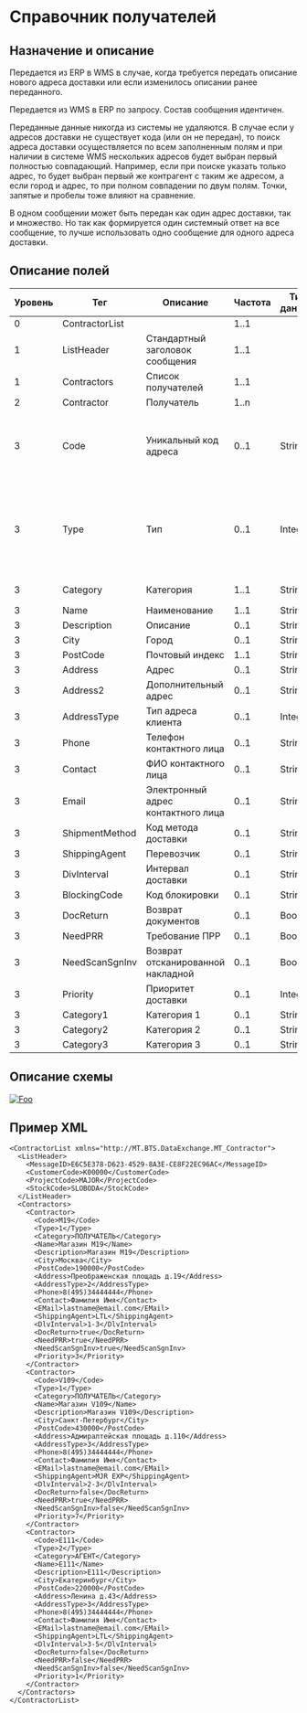 # Справочник получателей

## Назначение и описание
Передается из ERP в WMS в случае, когда требуется передать описание нового адреса доставки или если изменилось описании ранее переданного.

Передается из WMS в ERP по запросу. Состав сообщения идентичен.

Переданные данные никогда из системы не удаляются. В случае если у адресов доставки не существует кода (или он не передан), то поиск адреса доставки осуществляется по всем заполненным полям и при наличии в системе WMS нескольких адресов будет выбран первый полностью совпадающий. Например, если при поиске указать только адрес, то будет выбран первый же контрагент с таким же адресом, а если город и адрес, то при полном совпадении по двум полям. Точки, запятые и пробелы тоже влияют на сравнение.

В одном сообщении может быть передан как один адрес доставки, так и множество. Но так как формируется один системный ответ на все сообщение, то лучше использовать одно сообщение для одного адреса доставки.

## Описание полей

Уровень | Тег | Описание | Частота | Тип данных | Размер поля | Комментарий
--------|-----|----------|---------|------------|-------------|------------
0       | ContractorList |                                | 1..1        |            |             |
1       | ListHeader     | Стандартный заголовок сообщения    | 1..1    |            |             | Общая структура сообщения                                             |
1       | Contractors    | Список получателей                 | 1..1    |            |             |                                                                       |
2       | Contractor     | Получатель                         | 1..n    |            |             |                                                                       |
3       | Code           | Уникальный код адреса              | 0..1    | String     | 20          | В случае отсутствия при передаче, код будет сформирован автоматически |
3       | Type           | Тип                               | 0..1    | Integer    |             | 0 – Получатель<br />1 – Плательщик<br />2 – Прочее<br />3 – Поставщик<br />4 – Склад<br />5 - Заказчик                                                                      |
3       | Category       | Категория                         | 1..1    | String     | 20          | Получатель<br />Агент                                                                     |
3       | Name           | Наименование                       | 1..1    | String     | 100         |                                                                       |
3       | Description    | Описание                           | 0..1    | String     | 200         |                                                                       |
3       | City           | Город                              | 0..1    | String     | 30          |                                                                       |
3       | PostCode       | Почтовый индекс                    | 1..1    | String     | 30          |                                                                       |
3       | Address        | Адрес                              | 0..1    | String     | 250         |                                                                       |
3       | Address2       | Дополнительный адрес               | 0..1    | String     | 250         |                                                                       |
3       | AddressType    | Тип адреса клиента                | 0..1    | Integer    |             | 0 – Розничный<br />1 – Оптовый                                                                      |
3       | Phone          | Телефон контактного лица           | 0..1    | String     | 100         |                                                                       |
3       | Contact        | ФИО контактного лица               | 0..1    | String     | 250         |                                                                       |
3       | Email          | Электронный адрес контактного лица | 0..1    | String     | 200         |                                                                       |
3       | ShipmentMethod | Код метода доставки                | 0..1    | String     | 10          |                                                                       |
3       | ShippingAgent  | Перевозчик                         | 0..1    | String     | 10          |                                                                       |
3       | DivInterval    | Интервал доставки                  | 0..1    | String     | 50          |                                                                       |
3       | BlockingCode   | Код блокировки                     | 0..1    | String     | 10          |                                                                       |
3       | DocReturn      | Возврат документов                 | 0..1    | Boolean    |             |                                                                       |
3       | NeedPRR        | Требование ПРР                     | 0..1    | Boolean    |             |                                                                       |
3       | NeedScanSgnInv | Возврат отсканированной накладной  | 0..1    | Boolean    |             |                                                                       |
3       | Priority       | Приоритет доставки                 | 0..1    | Integer    |             |                                                                       |
3       | Category1       | Категория 1                 | 0..1    | String    |  10           |       |
3       | Category2       | Категория 2                 | 0..1    | String    |  10           |       |
3       | Category3       | Категория 3                 | 0..1    | String    |  10           |       |

## Описание схемы
<a href="https://github.com/MajorTerminal/MTXML/blob/master/XSD/MT_Contractor.xsd" rel="XSD">![Foo](https://user-images.githubusercontent.com/22858622/134012526-73d1b128-a2cd-4d14-8a13-10f81a57c04f.png)</a>

## Пример XML
```
<ContractorList xmlns="http://MT.BTS.DataExchange.MT_Contractor">
  <ListHeader>
    <MessageID>E6C5E378-D623-4529-8A3E-CE8F22EC96AC</MessageID>
    <CustomerCode>К00000</CustomerCode>
    <ProjectCode>MAJOR</ProjectCode>
    <StockCode>SLOBODA</StockCode>
  </ListHeader>
  <Contractors>
    <Contractor>
      <Code>M19</Code>
      <Type>1</Type>
      <Category>ПОЛУЧАТЕЛЬ</Category>
      <Name>Магазин М19</Name>
      <Description>Магазин М19</Description>
      <City>Москва</City>
      <PostCode>190000</PostCode>
      <Address>Преображенская площадь д.19</Address>
      <AddressType>2</AddressType>
      <Phone>8(495)34444444</Phone>
      <Contact>Фамилия Имя</Contact>
      <EMail>lastname@email.com</EMail>
      <ShippingAgent>LTL</ShippingAgent>
      <DlvInterval>1-3</DlvInterval>
      <DocReturn>true</DocReturn>
      <NeedPRR>true</NeedPRR>
      <NeedScanSgnInv>true</NeedScanSgnInv>
      <Priority>3</Priority>
    </Contractor>
    <Contractor>
      <Code>V109</Code>
      <Type>1</Type>
      <Category>ПОЛУЧАТЕЛЬ</Category>
      <Name>Магазин V109</Name>
      <Description>Магазин V109</Description>
      <City>Санкт-Петербург</City>
      <PostCode>430000</PostCode>
      <Address>Адмиралтейская площадь д.110</Address>
      <AddressType>3</AddressType>
      <Phone>8(495)34444444</Phone>
      <Contact>Фамилия Имя</Contact>
      <EMail>lastname@email.com</EMail>
      <ShippingAgent>MJR EXP</ShippingAgent>
      <DlvInterval>2-3</DlvInterval>
      <DocReturn>false</DocReturn>
      <NeedPRR>true</NeedPRR>
      <NeedScanSgnInv>false</NeedScanSgnInv>
      <Priority>7</Priority>
    </Contractor>
    <Contractor>
      <Code>E111</Code>
      <Type>2</Type>
      <Category>АГЕНТ</Category>
      <Name>E111</Name>
      <Description>E111</Description>
      <City>Екатеринбург</City>
      <PostCode>220000</PostCode>
      <Address>Ленина д.43</Address>
      <AddressType>3</AddressType>
      <Phone>8(495)34444444</Phone>
      <Contact>Фамилия Имя</Contact>
      <EMail>lastname@email.com</EMail>
      <ShippingAgent>LTL</ShippingAgent>
      <DlvInterval>3-5</DlvInterval>
      <DocReturn>false</DocReturn>
      <NeedPRR>false</NeedPRR>
      <NeedScanSgnInv>false</NeedScanSgnInv>
      <Priority>1</Priority>
    </Contractor>
  </Contractors>
</ContractorList>
```
